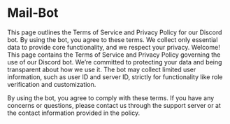 # Mail-Bot
This page outlines the Terms of Service and Privacy Policy for our Discord bot. By using the bot, you agree to these terms. We collect only essential data to provide core functionality, and we respect your privacy.
Welcome! This page contains the Terms of Service and Privacy Policy governing the use of our Discord bot. We’re committed to protecting your data and being transparent about how we use it. The bot may collect limited user information, such as user ID and server ID, strictly for functionality like role verification and customization.

By using the bot, you agree to comply with these terms. If you have any concerns or questions, please contact us through the support server or at the contact information provided in the policy.
